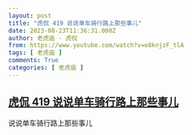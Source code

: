 ```yaml
---
layout: post
title: "虎侃 419 说说单车骑行路上那些事儿"
date: 2023-08-23T11:36:31.000Z
author: 老虎庙 · 虎侃
from: https://www.youtube.com/watch?v=o8knjzF_tlA
tags: [ 老虎庙 ]
comments: True
categories: [ 老虎庙 ]
---
```

<!--1692790591000-->
[虎侃 419 说说单车骑行路上那些事儿](https://www.youtube.com/watch?v=o8knjzF_tlA)
------

<div>
说说单车骑行路上那些事儿
</div>
